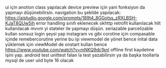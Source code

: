 ui için anotion class yapılacak device preview için yani fonksiyon da yapmayı düşünebilirsin.
navigation bu şekilde yapılacak: https://aistudio.google.com/prompts/189t4_8GGotss_zRXLBSH-KJaT8QUw5ih
error handling sınıfı eklenecek
okhttp retrofit kullanılacak
hilt kullanılacak
mvvm yi stateler ile yapmayı düşün.
seriazable parcelizable kullan
sonsuz login şeysi yap instagram vs gibi
corotine için compasable içinde remebercorutine yerine bu işi viewmodel de yönet bence
inital data yüklemek için viewModel de onstart kullan bence https://www.youtube.com/watch?v=mNKQ9dc1knI
offline first kaydetme işini yap.
android test unittest falan la test yazabilirsin ya da başka toollarla
mysql de user uiid byte 16 olacak